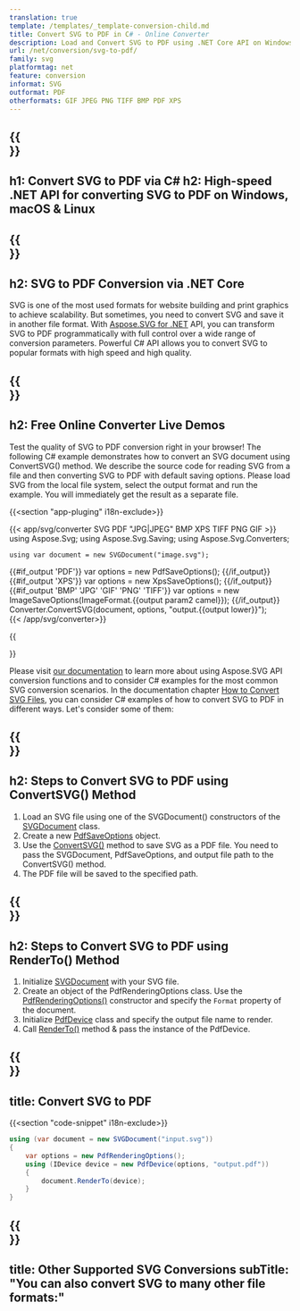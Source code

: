 ```yaml
---
translation: true
template: /templates/_template-conversion-child.md
title: Convert SVG to PDF in C# - Online Converter
description: Load and Convert SVG to PDF using .NET Core API on Windows, macOS & Linux. Try online SVG to PDF Converter for free!
url: /net/conversion/svg-to-pdf/
family: svg
platformtag: net
feature: conversion
informat: SVG
outformat: PDF
otherformats: GIF JPEG PNG TIFF BMP PDF XPS 
---
```


{{<section banner>}}
---
h1: Convert SVG to PDF via C#
h2: High-speed .NET API for converting SVG to PDF on Windows, macOS & Linux
---

{{<section overview>}}
---
h2: SVG to PDF Conversion via .NET Core
---

SVG is one of the most used formats for website building and print graphics to achieve scalability. But sometimes, you need to convert SVG and save it in another file format.  With [Aspose.SVG for .NET](https://products.aspose.com/svg/net/) API, you can transform SVG to PDF programmatically with full control over a wide range of conversion parameters. Powerful C# API allows you to convert SVG to popular formats with high speed and high quality.


{{<section demos>}}
---
h2: Free Online Converter Live Demos
---

Test the quality of SVG to PDF conversion right in your browser! The following C# example demonstrates how to convert an SVG document using ConvertSVG() method. We describe the source code for reading SVG from a file and then converting SVG to PDF with default saving options. Please load SVG from the local file system, select the output format and run the example. You will immediately get the result as a separate file.

{{<section "app-pluging" i18n-exclude>}}

{{< app/svg/converter SVG PDF "JPG|JPEG" BMP XPS TIFF PNG GIF >}}
using Aspose.Svg;
using Aspose.Svg.Saving;
using Aspose.Svg.Converters;

    using var document = new SVGDocument("image.svg");
{{#if_output 'PDF'}}
    var options = new PdfSaveOptions();
{{/if_output}}
{{#if_output 'XPS'}}
    var options = new XpsSaveOptions();
{{/if_output}}
{{#if_output 'BMP' 'JPG' 'GIF' 'PNG' 'TIFF'}}
    var options = new ImageSaveOptions(ImageFormat.{{output param2 camel}});
{{/if_output}}
    Converter.ConvertSVG(document, options, "output.{{output lower}}");   
{{< /app/svg/converter>}} 

{{<section documentation>}}

Please visit <a href="https://docs.aspose.com/svg/net/how-to-work-with-aspose-svg-api/converting/" target="_blank">our documentation</a> to learn more about using Aspose.SVG API conversion functions and to consider C# examples for the most common SVG conversion scenarios. In the documentation chapter <a href="https://docs.aspose.com/svg/net/how-to-work-with-aspose-svg-api/converting/" target="_blank">How to Convert SVG Files</a>, you can consider C# examples of how to convert SVG to PDF in different ways. Let's consider some of them: 

{{<section steps1>}}
---
h2: Steps to Convert SVG to PDF using ConvertSVG() Method
---

1.  Load an SVG file using one of the SVGDocument() constructors of the [SVGDocument](https://reference.aspose.com/svg/net/aspose.svg/svgdocument/) class.
1.  Create a new  [PdfSaveOptions](https://reference.aspose.com/svg/net/aspose.svg.saving/pdfsaveoptions/) object.
1.  Use the [ConvertSVG()](https://reference.aspose.com/svg/net/aspose.svg.converters/converter/convertsvg/) method to save SVG as a PDF file. You need to pass the SVGDocument, PdfSaveOptions, and output file path to the ConvertSVG() method.
1.  The PDF file will be saved to the specified path.

{{<section steps2>}}
---
h2: Steps to Convert SVG to PDF using RenderTo() Method
---

1. Initialize [SVGDocument](https://reference.aspose.com/svg/net/aspose.svg/svgdocument/) with your SVG file.
1. Create an object of the PdfRenderingOptions class. Use the [PdfRenderingOptions()](https://reference.aspose.com/svg/net/aspose.svg.rendering.pdf/pdfrenderingoptions/pdfrenderingoptions/) constructor and specify the `Format` property of the document.
1. Initialize [PdfDevice](https://reference.aspose.com/svg/net/aspose.svg.rendering.pdf/pdfdevice/) class and specify the output file name to render. 
1. Call [RenderTo()](https://reference.aspose.com/svg/net/aspose.svg/svgdocument/renderto/) method & pass the instance of the PdfDevice.

{{<section code-text>}}
---
title: Convert SVG to PDF
---

{{<section "code-snippet" i18n-exclude>}}

```cs
using (var document = new SVGDocument("input.svg"))
{
	var options = new PdfRenderingOptions();
	using (IDevice device = new PdfDevice(options, "output.pdf"))
	{
		document.RenderTo(device);                    
	}
}
```

{{<section other-conversions>}}
---
title: Other Supported SVG Conversions
subTitle: "You can also convert SVG to many other file formats:"
---